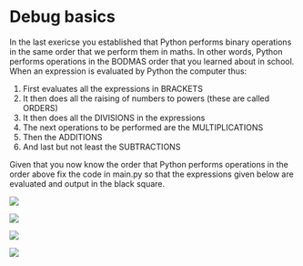 # Debug basics

In the last exericse you established that Python performs binary operations in the same order that we perform them in maths.  In other words, Python performs operations in the BODMAS order that you learned about in school.  When an expression is evaluated by Python the computer thus:

1. First evaluates all the expressions in BRACKETS
2. It then does all the raising of numbers to powers (these are called ORDERS)
3. It then does all the DIVISIONS in the expressions
4. The next operations to be performed are the MULTIPLICATIONS
5. Then the ADDITIONS
6. And last but not least the SUBTRACTIONS 

Given that you now know the order that Python performs operations in the order above fix the code in main.py so that the expressions given below are evaluated and output in the black square.

![](https://render.githubusercontent.com/render/math?math=(13\times4)^2)

![](https://render.githubusercontent.com/render/math?math=\frac{5}{10})

![](https://render.githubusercontent.com/render/math?math=\frac{10}{2%2B3})

![](https://render.githubusercontent.com/render/math?math=6\times3)
